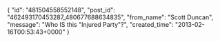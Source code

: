  {
   "id": "481504558552148",
   "post_id": "462493170453287_480677688634835",
   "from_name": "Scott Duncan",
   "message": "Who IS this \"Injured Party\"?",
   "created_time": "2013-02-16T00:53:43+0000"
 }
